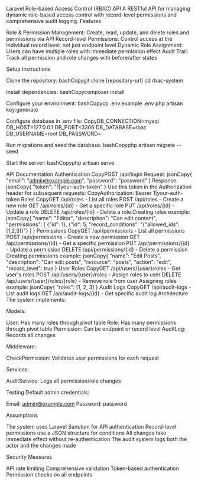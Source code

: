 Laravel Role-based Access Control (RBAC) API
A RESTful API for managing dynamic role-based access control with record-level permissions and comprehensive audit logging.
Features

Role & Permission Management: Create, read, update, and delete roles and permissions via API
Record-level Permissions: Control access at the individual record level, not just endpoint level
Dynamic Role Assignment: Users can have multiple roles with immediate permission effect
Audit Trail: Track all permission and role changes with before/after states

Setup Instructions

Clone the repository:
bashCopygit clone [repository-url]
cd rbac-system

Install dependencies:
bashCopycomposer install

Configure your environment:
bashCopycp .env.example .env
php artisan key:generate

Configure database in .env file:
CopyDB_CONNECTION=mysql
DB_HOST=127.0.0.1
DB_PORT=3306
DB_DATABASE=rbac
DB_USERNAME=root
DB_PASSWORD=

Run migrations and seed the database:
bashCopyphp artisan migrate --seed

Start the server:
bashCopyphp artisan serve


API Documentation
Authentication
CopyPOST /api/login
Request:
jsonCopy{
  "email": "admin@example.com",
  "password": "password"
}
Response:
jsonCopy{
  "token": "1|your-auth-token"
}
Use this token in the Authorization header for subsequent requests:
CopyAuthorization: Bearer 1|your-auth-token
Roles
CopyGET /api/roles                - List all roles
POST /api/roles               - Create a new role
GET /api/roles/{id}           - Get a specific role
PUT /api/roles/{id}           - Update a role
DELETE /api/roles/{id}        - Delete a role
Creating roles example:
jsonCopy{
  "name": "Editor",
  "description": "Can edit content",
  "permissions": [
    {"id": 1},
    {"id": 5, "record_conditions": "{\"allowed_ids\":[1,2,3]}"}
  ]
}
Permissions
CopyGET /api/permissions                - List all permissions
POST /api/permissions               - Create a new permission
GET /api/permissions/{id}           - Get a specific permission
PUT /api/permissions/{id}           - Update a permission
DELETE /api/permissions/{id}        - Delete a permission
Creating permissions example:
jsonCopy{
  "name": "Edit Posts",
  "description": "Can edit posts",
  "resource": "posts",
  "action": "edit",
  "record_level": true
}
User Roles
CopyGET /api/users/{user}/roles             - Get user's roles
POST /api/users/{user}/roles            - Assign roles to user
DELETE /api/users/{user}/roles/{role}   - Remove role from user
Assigning roles example:
jsonCopy{
  "roles": [1, 2, 3]
}
Audit Logs
CopyGET /api/audit-logs                 - List audit logs
GET /api/audit-logs/{id}            - Get specific audit log
Architecture
The system implements:

Models:

User: Has many roles through pivot table
Role: Has many permissions through pivot table
Permission: Can be endpoint or record level
AuditLog: Records all changes


Middleware:

CheckPermission: Validates user permissions for each request


Services:

AuditService: Logs all permission/role changes



Testing
Default admin credentials:

Email: admin@example.com
Password: password

Assumptions

The system uses Laravel Sanctum for API authentication
Record-level permissions use a JSON structure for conditions
All changes take immediate effect without re-authentication
The audit system logs both the actor and the changes made

Security Measures

API rate limiting
Comprehensive validation
Token-based authentication
Permission checks on all endpoints